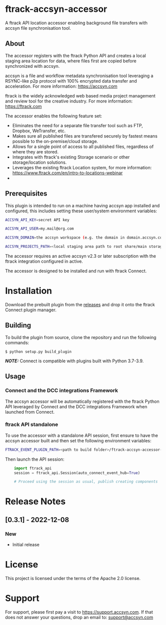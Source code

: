 # ftrack-accsyn-accessor

A ftrack API location accessor enabling background file transfers with accsyn file synchronisation tool.

About
-----

The accessor registers with the ftrack Python API and creates a local staging area location for data, 
where files first are copied before synchronized with accsyn.

accsyn is a file and workflow metadata synchronisation tool leveraging a RSYNC-like p2p protocol with
100% encrypted data transfer and acceleration. For more information: https://accsyn.com

ftrack is the widely acknowledged web based media project management and review tool for the creative industry. 
For more information: https://ftrack.com

The accessor enables the following feature set:

* Eliminates the need for a separate file transfer tool such as FTP, Dropbox, WeTransfer, etc.
* Makes sure all published files are transfered securely by fastest means possible to the on-premise/cloud storage.
* Allows for a single point of access to all published files, regardless of where they are stored.
* Integrates with ftrack's existing Storage scenario or other storage/location solutions.
* Leverages the existing ftrack Location system, for more information: https://www.ftrack.com/en/intro-to-locations-webinar
* 


Prerequisites
-------------

This plugin is intended to run on a machine having accsyn app installed and configured,
this includes setting these user/system environment variables:

```bash
ACCSYN_API_KEY=secret API key

ACCSYN_API_USER=my.mail@org.com

ACCSYN_DOMAIN=the accsyn workspace (e.g. the domain in domain.accsyn.com)

ACCSYN_PROJECTS_PATH=<local staging area path to root share/main storage named "projects">
```


The accessor requires an active accsyn v2.3 or later subscription with the ftrack integration configured in active.

The accessor is designed to be installed and run with ftrack Connect.


# Installation

Download the prebuilt plugin from the [releases](https://github.com/accsyn/ftrack-accsyn-accessor/releases) and drop it onto the ftrack Connect plugin manager.

## Building

To build the plugin from source, clone the repository and run the following commands:

    $ python setup.py build_plugin

**_NOTE:_**  Connect is compatible with plugins built with Python 3.7-3.9.

## Usage

### Connect and the DCC integrations Framework

The accsyn accessor will be automatically registered with the ftrack Python API leveraged 
by Connect and the DCC integrations Framework when launched from Connect.

### ftrack API standalone

To use the accessor with a standalone API session, first ensure to have the accsyn accessor built and then set the following environment variables:

```bash
FTRACK_EVENT_PLUGIN_PATH=<path to build folder>/ftrack-accsyn-accessor-0.3.1/hook
```

Then launch the API session:

```python
    import ftrack_api
    session = ftrack_api.Session(auto_connect_event_hub=True)

    # Proceed using the session as usual, publish creating components
```

# Release Notes

## [0.3.1] - 2022-12-08

### New

* Initial release


# License

This project is licensed under the terms of the Apache 2.0 license.

# Support

For support, please first pay a visit to https://support.accsyn.com. If that does not answer your questions,  drop an email to: support@accsyn.com 

